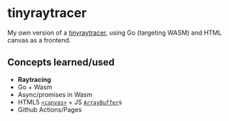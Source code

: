 # tinyraytracer
My own version of a [tinyraytracer](https://github.com/ssloy/tinyraytracer), using Go (targeting WASM) and HTML canvas as a frontend.

## Concepts learned/used
- **Raytracing**
- Go + Wasm
- Async/promises in Wasm
- HTML5 [`<canvas>`](https://developer.mozilla.org/en-US/docs/Web/HTML/Element/canvas) + JS [`ArrayBuffer`](https://developer.mozilla.org/en-US/docs/Web/JavaScript/Reference/Global_Objects/ArrayBuffer)s
- Github Actions/Pages

